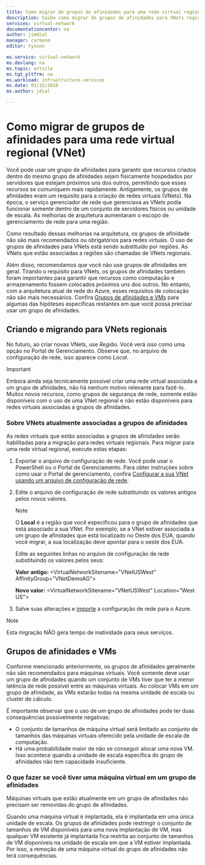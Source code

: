 ```yaml
---
title: Como migrar de grupos de afinidades para uma rede virtual regional (VNet)
description: Saiba como migrar de grupos de afinidades para VNets regionais
services: virtual-network
documentationcenter: na
author: jimdial
manager: carmonm
editor: tysonn

ms.service: virtual-network
ms.devlang: na
ms.topic: article
ms.tgt_pltfrm: na
ms.workload: infrastructure-services
ms.date: 03/15/2016
ms.author: jdial

---
```

# Como migrar de grupos de afinidades para uma rede virtual regional (VNet)
Você pode usar um grupo de afinidades para garantir que recursos criados dentro do mesmo grupo de afinidades sejam fisicamente hospedados por servidores que estejam próximos uns dos outros, permitindo que esses recursos se comuniquem mais rapidamente. Antigamente, os grupos de afinidades eram um requisito para a criação de redes virtuais (VNets). Na época, o serviço gerenciador de rede que gerenciava as VNets podia funcionar somente dentro de um conjunto de servidores físicos ou unidade de escala. As melhorias de arquitetura aumentaram o escopo de gerenciamento de rede para uma região.

Como resultado dessas melhorias na arquitetura, os grupos de afinidade não são mais recomendados ou obrigatórios para redes virtuais. O uso de grupos de afinidades para VNets está sendo substituído por regiões. As VNets que estão associadas a regiões são chamadas de VNets regionais.

Além disso, recomendamos que você não use grupos de afinidades em geral. Tirando o requisito para VNets, os grupos de afinidades também foram importantes para garantir que recursos como computação e armazenamento fossem colocados próximos uns dos outros. No entanto, com a arquitetura atual de rede do Azure, esses requisitos de colocação não são mais necessários. Confira [Grupos de afinidades e VMs](#Affinity-groups-and-VMs) para algumas das hipóteses específicas restantes em que você possa precisar usar um grupo de afinidades.

## Criando e migrando para VNets regionais
No futuro, ao criar novas VNets, use *Região*. Você verá isso como uma opção no Portal de Gerenciamento. Observe que, no arquivo de configuração de rede, isso aparece como *Local*.

> [!IMPORTANT]
> Embora ainda seja tecnicamente possível criar uma rede virtual associada a um grupo de afinidades, não há nenhum motivo relevante para fazê-lo. Muitos novos recursos, como grupos de segurança de rede, somente estão disponíveis com o uso de uma VNet regional e não estão disponíveis para redes virtuais associadas a grupos de afinidades.
> 
> 

### Sobre VNets atualmente associadas a grupos de afinidades
As redes virtuais que estão associadas a grupos de afinidades serão habilitadas para a migração para redes virtuais regionais. Para migrar para uma rede virtual regional, execute estas etapas:

1. Exportar o arquivo de configuração de rede. Você pode usar o PowerShell ou o Portal de Gerenciamento. Para obter instruções sobre como usar o Portal de gerenciamento, confira [Configurar a sua VNet usando um arquivo de configuração de rede](virtual-networks-using-network-configuration-file.md).
2. Edite o arquivo de configuração de rede substituindo os valores antigos pelos novos valores.
   
   > [!NOTE]
   > O **Local** é a região que você especificou para o grupo de afinidades que está associado a sua VNet. Por exemplo, se a VNet estiver associada a um grupo de afinidades que está localizado no Oeste dos EUA, quando você migrar, a sua localização deve apontar para o oeste dos EUA.
   > 
   > 
   
    Edite as seguintes linhas no arquivo de configuração de rede substituindo os valores pelos seus:
   
    **Valor antigo:** \<VirtualNetworkSitename="VNetUSWest" AffinityGroup="VNetDemoAG"\>
   
    **Novo valor:** \<VirtualNetworkSitename="VNetUSWest" Location="West US"\>
3. Salve suas alterações e [importe](virtual-networks-using-network-configuration-file.md) a configuração de rede para o Azure.

> [!NOTE]
> Esta migração NÃO gera tempo de inatividade para seus serviços.
> 
> 

## Grupos de afinidades e VMs
Conforme mencionado anteriormente, os grupos de afinidades geralmente não são recomendados para máquinas virtuais. Você somente deve usar um grupo de afinidades quando um conjunto de VMs tiver que ter a menor latência de rede possível entre as máquinas virtuais. Ao colocar VMs em um grupo de afinidade, as VMs estarão todas na mesma unidade de escala ou cluster de cálculo.

É importante observar que o uso de um grupo de afinidades pode ter duas consequências possivelmente negativas:

* O conjunto de tamanhos de máquina virtual será limitado ao conjunto de tamanhos das máquinas virtuais oferecido pela unidade de escala de computação.
* Há uma probabilidade maior de não se conseguir alocar uma nova VM. Isso acontece quando a unidade de escala específica do grupo de afinidades não tem capacidade insuficiente.

### O que fazer se você tiver uma máquina virtual em um grupo de afinidades
Máquinas virtuais que estão atualmente em um grupo de afinidades não precisam ser removidas do grupo de afinidades.

Quando uma máquina virtual é implantada, ela é implantada em uma única unidade de escala. Os grupos de afinidades pode restringir o conjunto de tamanhos de VM disponíveis para uma nova implantação de VM, mas qualquer VM existente já implantada fica restrita ao conjunto de tamanhos de VM disponíveis na unidade de escala em que a VM estiver implantada. Por isso, a remoção de uma máquina virtual do grupo de afinidades não terá consequências.

<!---HONumber=AcomDC_0810_2016-->